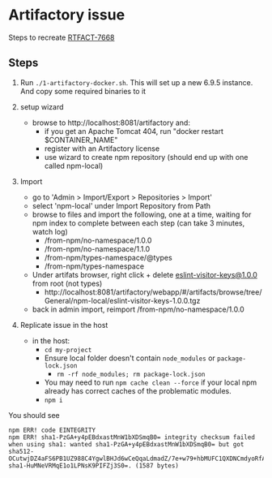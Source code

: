 # Artifactory issue

Steps to recreate [RTFACT-7668](https://www.jfrog.com/jira/browse/RTFACT-20509)

## Steps

1. Run `./1-artifactory-docker.sh`. This will set up a new 6.9.5 instance. And copy some required binaries to it

2. setup wizard
    - browse to http://localhost:8081/artifactory and:
        - if you get an Apache Tomcat 404, run "docker restart $CONTAINER_NAME"
        - register with an Artifactory license
        - use wizard to create npm repository (should end up with one called npm-local)

3. Import
    - go to 'Admin > Import/Export > Repositories > Import'
    - select 'npm-local' under Import Repository from Path
    - browse to files and import the following, one at a time, waiting for npm index to complete between each step (can take 3 minutes, watch log)
        - /from-npm/no-namespace/1.0.0
        - /from-npm/no-namespace/1.1.0
        - /from-npm/types-namespace/@types
        - /from-npm/types-namespace
    - Under artifats browser, right click + delete eslint-visitor-keys@1.0.0 from root (not types)
        - http://localhost:8081/artifactory/webapp/#/artifacts/browse/tree/General/npm-local/eslint-visitor-keys-1.0.0.tgz
    - back in admin import, reimport /from-npm/no-namespace/1.0.0

4. Replicate issue in the host
    - in the host:
        - `cd my-project`
        - Ensure local folder doesn't contain `node_modules` or `package-lock.json`
            - `rm -rf node_modules; rm package-lock.json`
        - You may need to run `npm cache clean --force` if your local npm already has correct caches of the problematic modules.
        - `npm i`

You should see

```
npm ERR! code EINTEGRITY
npm ERR! sha1-PzGA+y4pEBdxastMnW1bXDSmqB0= integrity checksum failed when using sha1: wanted sha1-PzGA+y4pEBdxastMnW1bXDSmqB0= but got sha512-OCutwjDZ4aFS6PB1UZ988C4YgwlBHJd6wCeQqaLdmadZ/7e+w79+hbMUFC1QXDNCmdyoRfAFdm0RypzwR+Qpag== sha1-HuMNeVRMqE1o1LPNsK9PIFZj3S0=. (1587 bytes)
```
